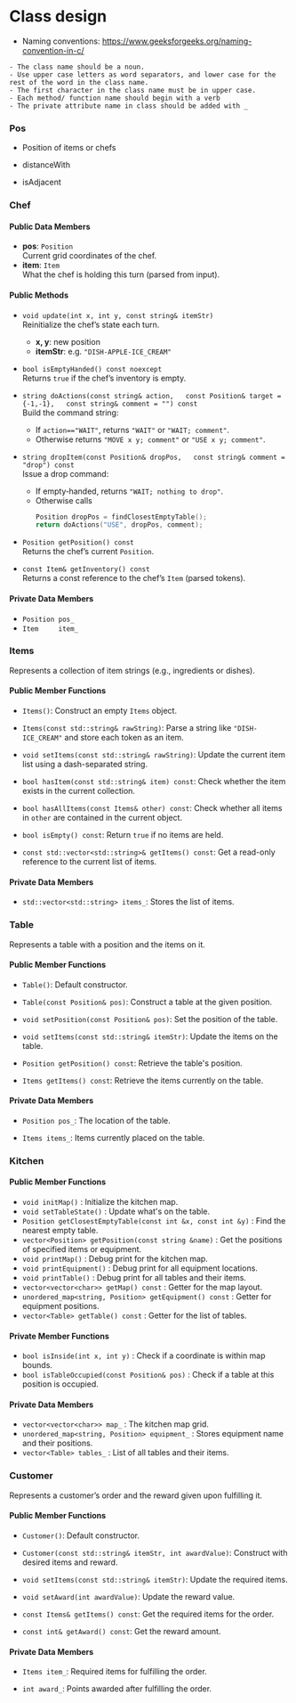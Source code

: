 # Class design

- Naming conventions: https://www.geeksforgeeks.org/naming-convention-in-c/
```
- The class name should be a noun.
- Use upper case letters as word separators, and lower case for the rest of the word in the class name.
- The first character in the class name must be in upper case.
- Each method/ function name should begin with a verb
- The private attribute name in class should be added with _
```
### Pos
- Position of items or chefs

- distanceWith
- isAdjacent
### Chef

#### Public Data Members
- **pos**: `Position`  
  Current grid coordinates of the chef.
- **item**: `Item`  
  What the chef is holding this turn (parsed from input).

#### Public Methods
- `void update(int x, int y, const string& itemStr)`  
  Reinitialize the chef’s state each turn.  
  - **x, y**: new position  
  - **itemStr**: e.g. `"DISH-APPLE-ICE_CREAM"`

- `bool isEmptyHanded() const noexcept`  
  Returns `true` if the chef’s inventory is empty.

- `string doActions(const string& action,  
                    const Position& target = {-1,-1},  
                    const string& comment = "") const`  
  Build the command string:  
  - If `action=="WAIT"`, returns `"WAIT"` or `"WAIT; comment"`.  
  - Otherwise returns `"MOVE x y; comment"` or `"USE x y; comment"`.

- `string dropItem(const Position& dropPos,  
                  const string& comment = "drop") const`  
  Issue a drop command:  
  - If empty‑handed, returns `"WAIT; nothing to drop"`.  
  - Otherwise calls  
    ```cpp
    Position dropPos = findClosestEmptyTable(); 
    return doActions("USE", dropPos, comment);
    ```

- `Position getPosition() const`  
  Returns the chef’s current `Position`.

- `const Item& getInventory() const`  
  Returns a const reference to the chef’s `Item` (parsed tokens).

#### Private Data Members
- `Position pos_`  
- `Item     item_`


### Items

Represents a collection of item strings (e.g., ingredients or dishes).

#### Public Member Functions

- `Items()`: Construct an empty `Items` object.

- `Items(const std::string& rawString)`: Parse a string like `"DISH-ICE_CREAM"` and store each token as an item.

- `void setItems(const std::string& rawString)`: Update the current item list using a dash-separated string.

- `bool hasItem(const std::string& item) const`: Check whether the item exists in the current collection.

- `bool hasAllItems(const Items& other) const`: Check whether all items in `other` are contained in the current object.

- `bool isEmpty() const`: Return `true` if no items are held.

- `const std::vector<std::string>& getItems() const`: Get a read-only reference to the current list of items.

#### Private Data Members

- `std::vector<std::string> items_`: Stores the list of items.

### Table

Represents a table with a position and the items on it.

#### Public Member Functions

- `Table()`: Default constructor.

- `Table(const Position& pos)`: Construct a table at the given position.

- `void setPosition(const Position& pos)`: Set the position of the table.

- `void setItems(const std::string& itemStr)`: Update the items on the table.

- `Position getPosition() const`: Retrieve the table's position.

- `Items getItems() const`: Retrieve the items currently on the table.

#### Private Data Members

- `Position pos_`: The location of the table.

- `Items items_`: Items currently placed on the table.



### Kitchen
#### Public Member Functions
- `void initMap()` : Initialize the kitchen map.
- `void setTableState()` : Update what's on the table.
- `Position getClosestEmptyTable(const int &x, const int &y)` : Find the nearest empty table.
- `vector<Position> getPosition(const string &name)` : Get the positions of specified items or equipment.
- `void printMap()` : Debug print for the kitchen map.
- `void printEquipment()` : Debug print for all equipment locations.
- `void printTable()` : Debug print for all tables and their items.
- `vector<vector<char>> getMap() const` : Getter for the map layout.
- `unordered_map<string, Position> getEquipment() const` : Getter for equipment positions.
- `vector<Table> getTable() const` : Getter for the list of tables.

#### Private Member Functions
- `bool isInside(int x, int y)` : Check if a coordinate is within map bounds.
- `bool isTableOccupied(const Position& pos)` : Check if a table at this position is occupied.

#### Private Data Members
- `vector<vector<char>> map_` : The kitchen map grid.
- `unordered_map<string, Position> equipment_` : Stores equipment name and their positions.
- `vector<Table> tables_` : List of all tables and their items.

### Customer

Represents a customer’s order and the reward given upon fulfilling it.

#### Public Member Functions

- `Customer()`: Default constructor.

- `Customer(const std::string& itemStr, int awardValue)`: Construct with desired items and reward.

- `void setItems(const std::string& itemStr)`: Update the required items.

- `void setAward(int awardValue)`: Update the reward value.

- `const Items& getItems() const`: Get the required items for the order.

- `const int& getAward() const`: Get the reward amount.

#### Private Data Members

- `Items item_`: Required items for fulfilling the order.

- `int award_`: Points awarded after fulfilling the order.



